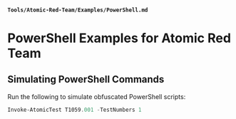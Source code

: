 #### `Tools/Atomic-Red-Team/Examples/PowerShell.md`

# PowerShell Examples for Atomic Red Team

## Simulating PowerShell Commands
Run the following to simulate obfuscated PowerShell scripts:
```powershell
Invoke-AtomicTest T1059.001 -TestNumbers 1
